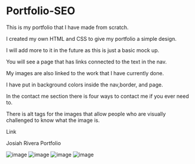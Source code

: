 # Portfolio-SEO
This is my portfolio that I have made from scratch.

I created my own HTML and CSS to give my portfolio a simple design.

I will add more to it in the future as this is just a basic mock up.

You will see a page that has links connected to the text in the nav.

My images are also linked to the work that I have currently done.

I have put in background colors inside the nav,border, and page.

In the contact me section there is four ways to contact me if you ever need to.

There is alt tags for the images that allow people who are visually challenged to know what the image is.


Link

Josiah Rivera Portfolio

![image](https://user-images.githubusercontent.com/125624166/231806358-0e961615-c459-457f-a815-6a205790dd04.png)
![image](https://user-images.githubusercontent.com/125624166/231806440-eafa7567-753f-4b4b-a25e-c09a4e00b48e.png)
![image](https://user-images.githubusercontent.com/125624166/231806501-7e5130d6-f617-4812-8b86-d6c8a96cd504.png)
![image](https://user-images.githubusercontent.com/125624166/231806599-69204f20-b34d-4de0-bbe4-ca770e9fcfc4.png)
